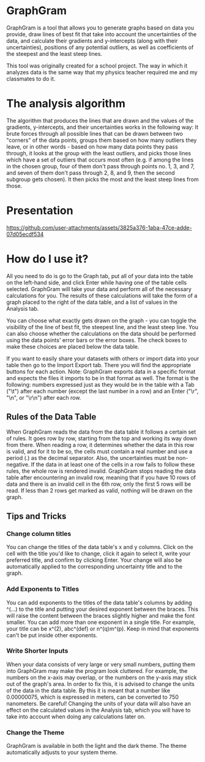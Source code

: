 # GraphGram

GraphGram is a tool that allows you to generate graphs based on data you provide, draw lines of best fit that take into account the uncertainties of the data, and calculate their gradients and y-intercepts (along with their uncertainties), positions of any potential outliers, as well as coefficients of the steepest and the least steep lines.

This tool was originally created for a school project. The way in which it analyzes data is the same way that my physics teacher required me and my classmates to do it.

# The analysis algorithm

The algorithm that produces the lines that are drawn and the values of the gradients, y-intercepts, and their uncertainties works in the following way: It brute forces through all possible lines that can be drawn between two "corners" of the data points, groups them based on how many outliers they leave, or in other words - based on how many data points they pass through, it looks at the group with the least outliers, and picks those lines which have a set of outliers that occurs most often (e.g. if among the lines in the chosen group, four of them don't pass through points no. 1, 3, and 7, and seven of them don't pass through 2, 8, and 9, then the second subgroup gets chosen). It then picks the most and the least steep lines from those.

# Presentation

https://github.com/user-attachments/assets/3825a376-1aba-47ce-adde-07d05ecdf534

# How do I use it?

All you need to do is go to the Graph tab, put all of your data into the table on the left-hand side, and click Enter while having one of the table cells selected. GraphGram will take your data and perform all of the necessary calculations for you. The results of these calculations will take the form of a graph placed to the right of the data table, and a list of values in the Analysis tab.

You can choose what exactly gets drawn on the graph - you can toggle the visibility of the line of best fit, the steepest line, and the least steep line. You can also choose whether the calculations on the data should be performed using the data points' error bars or the error boxes. The check boxes to make these choices are placed below the data table.

If you want to easily share your datasets with others or import data into your table then go to the Import Export tab. There you will find the appropriate buttons for each action. Note: GraphGram exports data in a specific format and expects the files it imports to be in that format as well. The format is the following: numbers expressed just as they would be in the table with a Tab ("\t") after each number (except the last number in a row) and an Enter ("\r", "\n", or "\r\n") after each row.

## Rules of the Data Table

When GraphGram reads the data from the data table it follows a certain set of rules. It goes row by row, starting from the top and working its way down from there. When reading a row, it determines whether the data in this row is valid, and for it to be so, the cells must contain a real number and use a period (.) as the decimal separator. Also, the uncertainties must be non-negative. If the data in at least one of the cells in a row fails to follow these rules, the whole row is rendered invalid. GraphGram stops reading the data table after encountering an invalid row, meaning that if you have 10 rows of data and there is an invalid cell in the 6th row, only the first 5 rows will be read. If less than 2 rows get marked as valid, nothing will be drawn on the graph.

## Tips and Tricks

### Change column titles

You can change the titles of the data table's x and y columns. Click on the cell with the title you'd like to change, click it again to select it, write your preferred title, and confirm by clicking Enter. Your change will also be automatically applied to the corresponding uncertainty title and to the graph.

### Add Exponents to Titles

You can add exponents to the titles of the data table's columns by adding ^(...) to the title and putting your desired exponent between the braces. This will raise the content between the braces slightly higher and make the font smaller. You can add more than one exponent in a single title. For example, your title can be x^(2), abc^(def) or n^(q)m^(p). Keep in mind that exponents can't be put inside other exponents.

### Write Shorter Inputs

When your data consists of very large or very small numbers, putting them into GraphGram may make the program look cluttered. For example, the numbers on the x-axis may overlap, or the numbers on the y-axis may stick out of the graph's area. In order to fix this, it is advised to change the units of the data in the data table. By this it is meant that a number like 0.00000075, which is expressed in meters, can be converted to 750 nanometers. Be careful! Changing the units of your data will also have an effect on the calculated values in the Analysis tab, which you will have to take into account when doing any calculations later on.

### Change the Theme

GraphGram is available in both the light and the dark theme. The theme automatically adjusts to your system theme.
